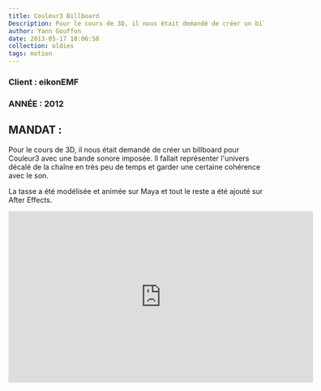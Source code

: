```yaml
---
title: Couleur3 Billboard
Description: Pour le cours de 3D, il nous était demandé de créer un billboard pour Couleur3 avec une bande sonore imposée.
author: Yann Gouffon
date: 2013-05-17 18:06:58
collection: oldies
tags: motion
---
```


### Client : eikonEMF
### ANNÉE : 2012

## MANDAT :

Pour le cours de 3D, il nous était demandé de créer un billboard pour Couleur3 avec une bande sonore imposée. Il fallait représenter l'univers décalé de la chaîne en très peu de temps et garder une certaine cohérence avec le son.

La tasse a été modélisée et animée sur Maya et tout le reste a été ajouté sur After Effects. 

<iframe width="601" height="338" frameborder="0" allowfullscreen="" mozallowfullscreen="" webkitallowfullscreen="" src="http://player.vimeo.com/video/37753755?title=0&amp;byline=0&amp;portrait=0&amp;color=2d95e3"></iframe>
